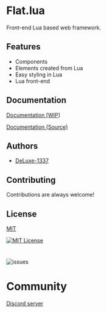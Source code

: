 
# Flat.lua

Front-end Lua based web framework.

## Features

- Components
- Elements created from Lua
- Easy styling in Lua
- Lua front-end


## Documentation

[Documentation [WIP]](https://deluxe-1337.github.io/FlatLuaDocumentationWebsite/)

[Documentation (Source)](https://github.com/DeLuxe-1337/FlatLuaDocumentationWebsite/)


## Authors

- [DeLuxe-1337](https://github.com/DeLuxe-1337)


## Contributing

Contributions are always welcome!


## License

[MIT](https://choosealicense.com/licenses/mit/)

[![MIT License](https://img.shields.io/badge/License-MIT-green.svg)](https://choosealicense.com/licenses/mit/)

#

![issues](https://img.shields.io/github/issues/DeLuxe-1337/flat.lua)

# Community
[Discord server](https://discord.gg/hUkfRWcdgc)
